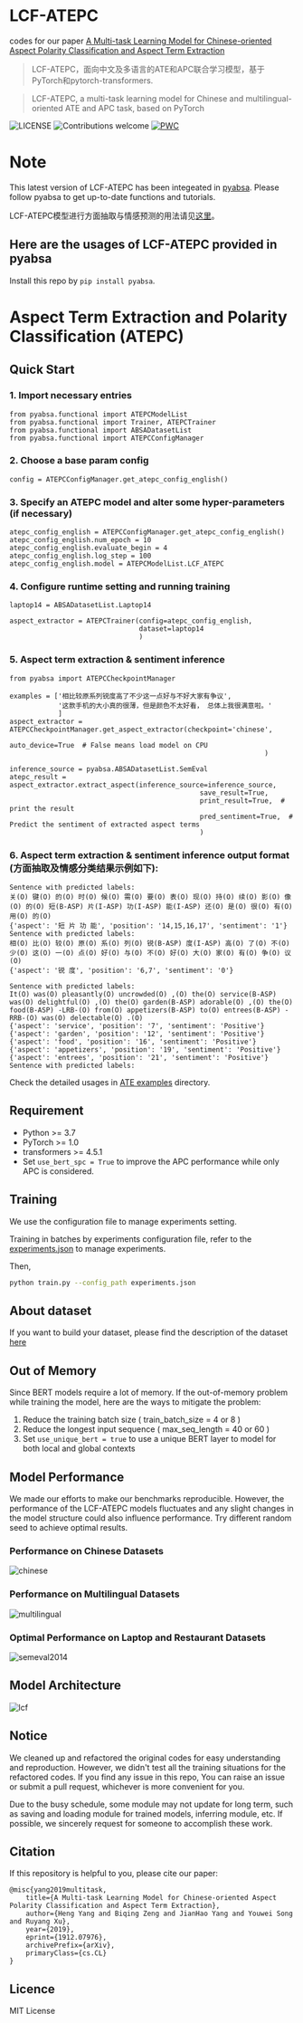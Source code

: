 # LCF-ATEPC

codes for our paper [A Multi-task Learning Model for Chinese-oriented Aspect Polarity Classification and Aspect Term Extraction](https://arxiv.org/abs/1912.07976)

> LCF-ATEPC，面向中文及多语言的ATE和APC联合学习模型，基于PyTorch和pytorch-transformers.

> LCF-ATEPC,  a multi-task learning model for Chinese and multilingual-oriented ATE and APC task, based on PyTorch

![LICENSE](https://img.shields.io/packagist/l/doctrine/orm.svg)
![Contributions welcome](https://img.shields.io/badge/contributions-welcome-brightgreen.svg)
[![PWC](https://img.shields.io/endpoint.svg?url=https://paperswithcode.com/badge/a-multi-task-learning-model-for-chinese/aspect-based-sentiment-analysis-on-semeval)](https://paperswithcode.com/sota/aspect-based-sentiment-analysis-on-semeval?p=a-multi-task-learning-model-for-chinese)

# Note
This latest version of LCF-ATEPC has been integeated in [pyabsa](https://github.com/yangheng95/pyabsa/blob/release/examples/aspect_term_extraction/extract_aspects.py). Please follow pyabsa to get up-to-date functions and tutorials.

LCF-ATEPC模型进行方面抽取与情感预测的用法请见[这里](https://github.com/yangheng95/pyabsa/blob/release/examples/aspect_term_extraction/extract_aspects.py)。

## Here are the usages of LCF-ATEPC provided in pyabsa

Install this repo by `pip install pyabsa`.


# Aspect Term Extraction and Polarity Classification (ATEPC)
## Quick Start

### 1. Import necessary entries

```
from pyabsa.functional import ATEPCModelList
from pyabsa.functional import Trainer, ATEPCTrainer
from pyabsa.functional import ABSADatasetList
from pyabsa.functional import ATEPCConfigManager
```

### 2. Choose a base param config

```
config = ATEPCConfigManager.get_atepc_config_english()
```

### 3. Specify an ATEPC model and alter some hyper-parameters (if necessary)

```
atepc_config_english = ATEPCConfigManager.get_atepc_config_english()
atepc_config_english.num_epoch = 10
atepc_config_english.evaluate_begin = 4
atepc_config_english.log_step = 100
atepc_config_english.model = ATEPCModelList.LCF_ATEPC
```

### 4. Configure runtime setting and running training

```
laptop14 = ABSADatasetList.Laptop14

aspect_extractor = ATEPCTrainer(config=atepc_config_english, 
                                dataset=laptop14
                                )
```

### 5. Aspect term extraction & sentiment inference

```
from pyabsa import ATEPCCheckpointManager

examples = ['相比较原系列锐度高了不少这一点好与不好大家有争议',
            '这款手机的大小真的很薄，但是颜色不太好看， 总体上我很满意啦。'
            ]
aspect_extractor = ATEPCCheckpointManager.get_aspect_extractor(checkpoint='chinese',
                                                               auto_device=True  # False means load model on CPU
                                                               )

inference_source = pyabsa.ABSADatasetList.SemEval
atepc_result = aspect_extractor.extract_aspect(inference_source=inference_source, 
                                               save_result=True,
                                               print_result=True,  # print the result
                                               pred_sentiment=True,  # Predict the sentiment of extracted aspect terms
                                               )
```
### 6. Aspect term extraction & sentiment inference output format (方面抽取及情感分类结果示例如下):

```
Sentence with predicted labels:
关(O) 键(O) 的(O) 时(O) 候(O) 需(O) 要(O) 表(O) 现(O) 持(O) 续(O) 影(O) 像(O) 的(O) 短(B-ASP) 片(I-ASP) 功(I-ASP) 能(I-ASP) 还(O) 是(O) 很(O) 有(O) 用(O) 的(O)
{'aspect': '短 片 功 能', 'position': '14,15,16,17', 'sentiment': '1'}
Sentence with predicted labels:
相(O) 比(O) 较(O) 原(O) 系(O) 列(O) 锐(B-ASP) 度(I-ASP) 高(O) 了(O) 不(O) 少(O) 这(O) 一(O) 点(O) 好(O) 与(O) 不(O) 好(O) 大(O) 家(O) 有(O) 争(O) 议(O)
{'aspect': '锐 度', 'position': '6,7', 'sentiment': '0'}

Sentence with predicted labels:
It(O) was(O) pleasantly(O) uncrowded(O) ,(O) the(O) service(B-ASP) was(O) delightful(O) ,(O) the(O) garden(B-ASP) adorable(O) ,(O) the(O) food(B-ASP) -LRB-(O) from(O) appetizers(B-ASP) to(O) entrees(B-ASP) -RRB-(O) was(O) delectable(O) .(O)
{'aspect': 'service', 'position': '7', 'sentiment': 'Positive'}
{'aspect': 'garden', 'position': '12', 'sentiment': 'Positive'}
{'aspect': 'food', 'position': '16', 'sentiment': 'Positive'}
{'aspect': 'appetizers', 'position': '19', 'sentiment': 'Positive'}
{'aspect': 'entrees', 'position': '21', 'sentiment': 'Positive'}
Sentence with predicted labels:
```
Check the detailed usages in [ATE examples](https://github.com/yangheng95/PyABSA/tree/release/examples/aspect_term_extraction) directory.


## Requirement

* Python >= 3.7
* PyTorch >= 1.0
* transformers >= 4.5.1
* Set `use_bert_spc = True` to improve the APC performance while only APC is considered.

## Training
We use the configuration file to manage experiments setting.

Training in batches by experiments configuration file, refer to the [experiments.json](experiments.json) to manage experiments.

Then, 
```sh
python train.py --config_path experiments.json
```

## About dataset

If you want to build your dataset, please find the description of the dataset [here](https://github.com/yangheng95/LCF-ATEPC/issues/25)

## Out of Memory

Since BERT models require a lot of memory. If the out-of-memory problem while training the model, here are the ways to mitigate the problem:
1. Reduce the training batch size ( train_batch_size = 4 or 8 )
2. Reduce the longest input sequence ( max_seq_length = 40 or 60 )
3. Set `use_unique_bert = true` to use a unique BERT layer to model for both local and global contexts

## Model Performance

We made our efforts to make our benchmarks reproducible. However, the performance of the LCF-ATEPC models fluctuates and any slight changes in the model structure could also influence performance. Try different random seed to achieve optimal results.

### Performance on Chinese Datasets

![chinese](assets/Chinese-results.png)

### Performance on Multilingual Datasets

![multilingual](assets/multilingual-results.png)

### Optimal Performance on Laptop and Restaurant Datasets

![semeval2014](assets/SemEval-2014-results.png)

## Model Architecture
![lcf](assets/lcf-atepc.png)

## Notice

We cleaned up and refactored the original codes for easy understanding and reproduction.
However, we didn't test all the training situations for the refactored codes. If you find any issue in this repo,
You can raise an issue or submit a pull request, whichever is more convenient for you.

Due to the busy schedule, some module may not update for long term, such as saving and loading module for trained models, inferring module, etc. If possible, we sincerely request for someone to accomplish these work.

## Citation

If this repository is helpful to you, please cite our paper:

    @misc{yang2019multitask,
        title={A Multi-task Learning Model for Chinese-oriented Aspect Polarity Classification and Aspect Term Extraction},
        author={Heng Yang and Biqing Zeng and JianHao Yang and Youwei Song and Ruyang Xu},
        year={2019},
        eprint={1912.07976},
        archivePrefix={arXiv},
        primaryClass={cs.CL}
    }

## Licence

MIT License


